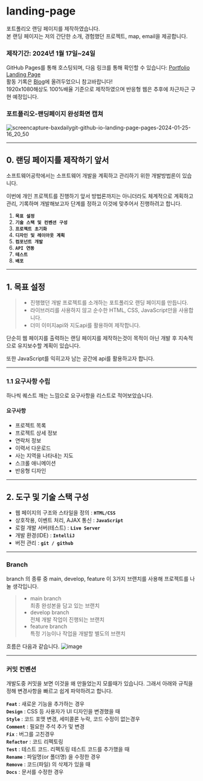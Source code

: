 # landing-page

포트폴리오 랜딩 페이지를 제작하였습니다.  
본 랜딩 페이지는 저의 간단한 소개, 경험했던 프로젝트, map, email을 제공합니다.  

### 제작기간: 2024년 1월 17일~24일
  
GitHub Pages를 통해 호스팅되며, 다음 링크를 통해 확인할 수 있습니다: [Portfolio Landing Page](https://baxdailygit.github.io/landing-page/pages/)  
활동 기록은 [Blog](https://baxdailygit.github.io/categories/#landing-page)에 올려두었으니 참고바랍니다!  
1920x1080해상도 100%배율 기준으로 제작하였으며 반응형 웹은 추후에 차근차근 구현 예정입니다. 

### 포트폴리오-랜딩페이지 완성화면 캡쳐
![screencapture-baxdailygit-github-io-landing-page-pages-2024-01-25-16_20_50](https://github.com/BaxDailyGit/landing-page/assets/99312529/6c3cbdf3-ecf4-4f08-96c3-ef7a9cb067d8)



------------------

## 0. 랜딩 페이지를 제작하기 앞서

소프트웨어공학에서는 소프트웨어 개발을 계획하고 관리하기 위한 개발방법론이 있습니다. 

이번에 개인 프로젝트를 진행하기 앞서  방법론까지는 아니더라도 체계적으로 계획하고 관리, 기록하며 개발해보고자 단계를 정하고 이것에 맞추어서 진행하려고 합니다.


1. **`목표 설정`**
2. **`기술 스택 및 컨벤션 구성`**
3. **`프로젝트 초기화`**
4. **`디자인 및 레이아웃 계획`**
5. **`컴포넌트 개발`**
6. **`API 연동`**
7. **`테스트`**
8. **`배포`**

------------------



## 1. 목표 설정

> * 진행했던 개발 프로젝트를 소개하는 포트폴리오 랜딩 페이지를 만듭니다.
> * 라이브러리를 사용하지 않고 순수한 HTML, CSS, JavaScript만을 사용합니다.
> * 더미 이미지api와 지도api를 활용하여 제작합니다. 

단순히 웹 페이지를 출력하는 랜딩 페이지를 제작하는것이 목적이 아닌 개발 후 지속적으로 유지보수할 계획이 있습니다. 

또한 JavaScript를 익히고자 남는 공간에 api를 활용하고자 합니다.

------------------

### 1.1 요구사항 수립

하나씩 퀘스트 깨는 느낌으로 요구사항을 리스트로 적어보았습니다.

#### 요구사항

* 프로젝트 목록
* 프로젝트 상세 정보
* 연락처 정보
* 이력서 다운로드
* 사는 지역을 나타내는 지도
* 스크롤 애니메이션
* 반응형 디자인

------------------

## 2. 도구 및 기술 스택 구성


* 웹 페이지의 구조와 스타일을 정의 : **`HTML/CSS`**   
* 상호작용, 이벤트 처리, AJAX 통신 : **`JavaScript`**   
* 로컬 개발 서버(테스트) : **`Live Server`**
* 개발 환경(IDE) : **`IntelliJ`**
* 버전 관리 : **`git / github`**

------------------

### Branch
 branch 의 종류 중 main, develop, feature 이 3가지 브랜치를 사용해 프로젝트를 나눌 생각입니다. 

> * main branch  
> 최종 완성본을 담고 있는 브랜치 
> * develop branch  
> 전체 개발 작업이 진행되는 브랜치 
> * feature branch  
> 특정 기능이나 작업을 개발할 별도의 브랜치 

흐름은 다음과 같습니다.
![image](https://github.com/BaxDailyGit/BaxDailyGit/assets/99312529/eed5b21e-ceb4-460e-9ae9-f8bb9927ce60)

------------------

### 커밋 컨벤션

개발도중 커밋을 보면 이것을 왜 만들었는지 모를때가 있습니다. 그래서 아래와 규칙을 정해 변경사항을 빠르고 쉽게 파악하려고 합니다. 


**`Feat`** : 새로운 기능을 추가하는 경우  
**`Design`** : CSS 등 사용자가 UI 디자인을 변경했을 때  
**`Style`** : 코드 포맷 변경, 세미콜론 누락, 코드 수정이 없는경우  
**`Comment`**	: 필요한 주석 추가 및 변경  
**`Fix`** : 버그를 고친경우  
**`Refactor`** : 코드 리펙토링  
**`Test`** : 테스트 코드. 리펙토링 테스트 코드를 추가했을 때  
**`Rename`** : 파일명(or 폴더명) 을 수정한 경우  
**`Remove`** : 코드(파일) 의 삭제가 있을 때  
**`Docs`** : 문서를 수정한 경우
